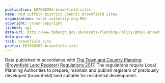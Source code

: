 ```yaml
---
publication: E07000203-brownfield-sites
name: Mid Suffolk District Council Brownfield Sites
organisation: local-authority-eng:MSU
copyright: crown-copyright
licence: ogl
data-url: http://www.babergh.gov.uk/assets/Planning-Policy/BMSDC-BrownfieldRegister-2017-12-21.csv
data-gov-uk: 
task: brownfield_site
prefix: E07000203-brownfield-site
---
```


Data published in accordance with [The Town and Country Planning (Brownfield Land Register) Regulations 2017](http://www.legislation.gov.uk/uksi/2017/403/contents/made).
The regulations require Local Planning Authorities to prepare, maintain and publish registers of previously developed (brownfield) land suitable for residential development.

